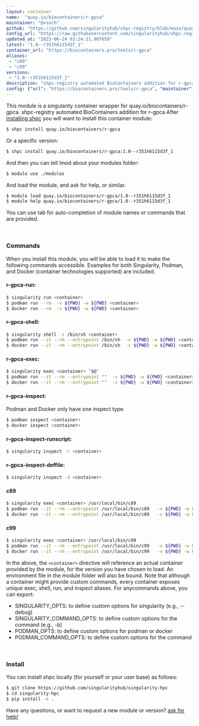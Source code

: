 ```yaml
---
layout: container
name:  "quay.io/biocontainers/r-gpca"
maintainer: "@vsoch"
github: "https://github.com/singularityhub/shpc-registry/blob/main/quay.io/biocontainers/r-gpca/container.yaml"
config_url: "https://raw.githubusercontent.com/singularityhub/shpc-registry/main/quay.io/biocontainers/r-gpca/container.yaml"
updated_at: "2023-06-24 03:24:11.907659"
latest: "1.0--r351h6115d3f_1"
container_url: "https://biocontainers.pro/tools/r-gpca"
aliases:
 - "c89"
 - "c99"
versions:
 - "1.0--r351h6115d3f_1"
description: "shpc-registry automated BioContainers addition for r-gpca"
config: {"url": "https://biocontainers.pro/tools/r-gpca", "maintainer": "@vsoch", "description": "shpc-registry automated BioContainers addition for r-gpca", "latest": {"1.0--r351h6115d3f_1": "sha256:30f772d881fef9251a60e1674ea462e130430228652891c6ead397a35d0d094f"}, "tags": {"1.0--r351h6115d3f_1": "sha256:30f772d881fef9251a60e1674ea462e130430228652891c6ead397a35d0d094f"}, "docker": "quay.io/biocontainers/r-gpca", "aliases": {"c89": "/usr/local/bin/c89", "c99": "/usr/local/bin/c99"}}
---
```


This module is a singularity container wrapper for quay.io/biocontainers/r-gpca.
shpc-registry automated BioContainers addition for r-gpca
After [installing shpc](#install) you will want to install this container module:


```bash
$ shpc install quay.io/biocontainers/r-gpca
```

Or a specific version:

```bash
$ shpc install quay.io/biocontainers/r-gpca:1.0--r351h6115d3f_1
```

And then you can tell lmod about your modules folder:

```bash
$ module use ./modules
```

And load the module, and ask for help, or similar.

```bash
$ module load quay.io/biocontainers/r-gpca/1.0--r351h6115d3f_1
$ module help quay.io/biocontainers/r-gpca/1.0--r351h6115d3f_1
```

You can use tab for auto-completion of module names or commands that are provided.

<br>

### Commands

When you install this module, you will be able to load it to make the following commands accessible.
Examples for both Singularity, Podman, and Docker (container technologies supported) are included.

#### r-gpca-run:

```bash
$ singularity run <container>
$ podman run --rm  -v ${PWD} -w ${PWD} <container>
$ docker run --rm  -v ${PWD} -w ${PWD} <container>
```

#### r-gpca-shell:

```bash
$ singularity shell -s /bin/sh <container>
$ podman run --it --rm --entrypoint /bin/sh  -v ${PWD} -w ${PWD} <container>
$ docker run --it --rm --entrypoint /bin/sh  -v ${PWD} -w ${PWD} <container>
```

#### r-gpca-exec:

```bash
$ singularity exec <container> "$@"
$ podman run --it --rm --entrypoint ""  -v ${PWD} -w ${PWD} <container> "$@"
$ docker run --it --rm --entrypoint ""  -v ${PWD} -w ${PWD} <container> "$@"
```

#### r-gpca-inspect:

Podman and Docker only have one inspect type.

```bash
$ podman inspect <container>
$ docker inspect <container>
```

#### r-gpca-inspect-runscript:

```bash
$ singularity inspect -r <container>
```

#### r-gpca-inspect-deffile:

```bash
$ singularity inspect -d <container>
```


#### c89

```bash
$ singularity exec <container> /usr/local/bin/c89
$ podman run --it --rm --entrypoint /usr/local/bin/c89   -v ${PWD} -w ${PWD} <container> -c " $@"
$ docker run --it --rm --entrypoint /usr/local/bin/c89   -v ${PWD} -w ${PWD} <container> -c " $@"
```


#### c99

```bash
$ singularity exec <container> /usr/local/bin/c99
$ podman run --it --rm --entrypoint /usr/local/bin/c99   -v ${PWD} -w ${PWD} <container> -c " $@"
$ docker run --it --rm --entrypoint /usr/local/bin/c99   -v ${PWD} -w ${PWD} <container> -c " $@"
```



In the above, the `<container>` directive will reference an actual container provided
by the module, for the version you have chosen to load. An environment file in the
module folder will also be bound. Note that although a container
might provide custom commands, every container exposes unique exec, shell, run, and
inspect aliases. For anycommands above, you can export:

 - SINGULARITY_OPTS: to define custom options for singularity (e.g., --debug)
 - SINGULARITY_COMMAND_OPTS: to define custom options for the command (e.g., -b)
 - PODMAN_OPTS: to define custom options for podman or docker
 - PODMAN_COMMAND_OPTS: to define custom options for the command

<br>

### Install

You can install shpc locally (for yourself or your user base) as follows:

```bash
$ git clone https://github.com/singularityhub/singularity-hpc
$ cd singularity-hpc
$ pip install -e .
```

Have any questions, or want to request a new module or version? [ask for help!](https://github.com/singularityhub/singularity-hpc/issues)